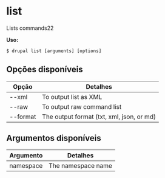 # list
Lists commands22

**Uso:**
```
$ drupal list [arguments] [options] 
```

## Opções disponíveis
Opção | Detalhes
-------|-------------
--xml | To output list as XML
--raw | To output raw command list
--format | The output format (txt, xml, json, or md)

## Argumentos disponíveis
Argumento | Detalhes
---------|-------------
namespace | The namespace name
